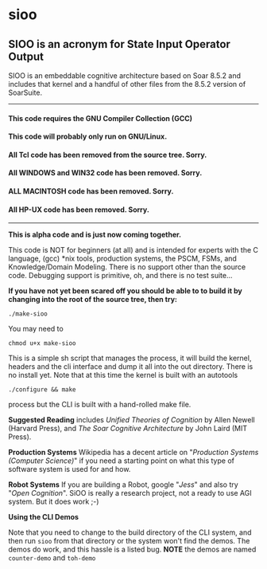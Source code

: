 # sioo

## SIOO is an acronym for State Input Operator Output

SIOO is an embeddable cognitive architecture based on Soar 8.5.2
and includes that kernel and a handful of other files from the 
8.5.2 version of SoarSuite.


***

#### This code requires the GNU Compiler Collection (GCC)
#### This code will probably only run on GNU/Linux.
#### All Tcl code has been removed from the source tree. Sorry.
#### All WINDOWS and WIN32 code has been removed. Sorry.
#### ALL MACINTOSH code has been removed. Sorry.
#### All HP-UX code has been removed. Sorry.

***

**This is alpha code and is just now coming together.**

This code is NOT for beginners (at all) and is intended for experts with the C language, (gcc) *nix tools, production systems, the PSCM, FSMs, and Knowledge/Domain Modeling. There is no support other than the source code. Debugging support is primitive, oh, and there is no test suite...

**If you have not yet been scared off you should be able to to build it by changing into the root of the source tree, then try:**

`./make-sioo`

You may need to 

`chmod u+x make-sioo`

This is a simple sh script that manages the process, it will build the kernel, headers and the cli interface and dump it all into the out directory. There is no install yet. Note that at this time the kernel is built with an autotools

`./configure && make` 

process but the CLI is built with a hand-rolled make file.

**Suggested Reading** includes _Unified Theories of Cognition_ by Allen Newell (Harvard Press), and _The Soar Cognitive Architecture_ by John Laird (MIT Press). 

**Production Systems** Wikipedia has a decent article on "_Production Systems (Computer Science)_" if you need a starting point on what this type of software system is used for and how.

**Robot Systems** If you are building a Robot, google "_Jess_" and also try "_Open Cognition_". SiOO is really a research project, not a ready to use AGI system. But it does work ;-)

**Using the CLI Demos**

Note that you need to change to the build directory of the CLI system, and then run `sioo` from that directory or the system won't find the demos. The demos do work, and this hassle is a listed bug. **NOTE** the demos are named `counter-demo` and `toh-demo` 
